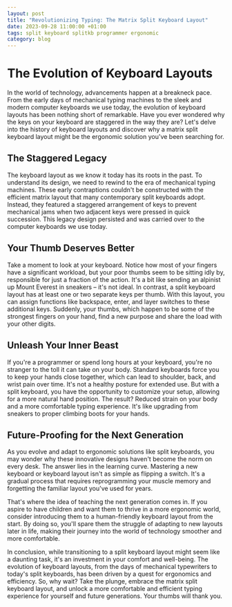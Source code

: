 ```yaml
---
layout: post
title: "Revolutionizing Typing: The Matrix Split Keyboard Layout"
date: 2023-09-28 11:00:00 +01:00
tags: split keyboard splitkb programmer ergonomic
category: blog
---
```


# The Evolution of Keyboard Layouts

In the world of technology, advancements happen at a breakneck pace. From the early days of mechanical typing machines to the sleek and modern computer keyboards we use today, the evolution of keyboard layouts has been nothing short of remarkable. Have you ever wondered why the keys on your keyboard are staggered in the way they are? Let's delve into the history of keyboard layouts and discover why a matrix split keyboard layout might be the ergonomic solution you've been searching for.

## The Staggered Legacy

The keyboard layout as we know it today has its roots in the past. To understand its design, we need to rewind to the era of mechanical typing machines. These early contraptions couldn't be constructed with the efficient matrix layout that many contemporary split keyboards adopt. Instead, they featured a staggered arrangement of keys to prevent mechanical jams when two adjacent keys were pressed in quick succession. This legacy design persisted and was carried over to the computer keyboards we use today.

## Your Thumb Deserves Better

Take a moment to look at your keyboard. Notice how most of your fingers have a significant workload, but your poor thumbs seem to be sitting idly by, responsible for just a fraction of the action. It's a bit like sending an alpinist up Mount Everest in sneakers – it's not ideal. In contrast, a split keyboard layout has at least one or two separate keys per thumb. With this layout, you can assign functions like backspace, enter, and layer switches to these additional keys. Suddenly, your thumbs, which happen to be some of the strongest fingers on your hand, find a new purpose and share the load with your other digits.

## Unleash Your Inner Beast

If you're a programmer or spend long hours at your keyboard, you're no stranger to the toll it can take on your body. Standard keyboards force you to keep your hands close together, which can lead to shoulder, back, and wrist pain over time. It's not a healthy posture for extended use. But with a split keyboard, you have the opportunity to customize your setup, allowing for a more natural hand position. The result? Reduced strain on your body and a more comfortable typing experience. It's like upgrading from sneakers to proper climbing boots for your hands.

## Future-Proofing for the Next Generation

As you evolve and adapt to ergonomic solutions like split keyboards, you may wonder why these innovative designs haven't become the norm on every desk. The answer lies in the learning curve. Mastering a new keyboard or keyboard layout isn't as simple as flipping a switch. It's a gradual process that requires reprogramming your muscle memory and forgetting the familiar layout you've used for years.

That's where the idea of teaching the next generation comes in. If you aspire to have children and want them to thrive in a more ergonomic world, consider introducing them to a human-friendly keyboard layout from the start. By doing so, you'll spare them the struggle of adapting to new layouts later in life, making their journey into the world of technology smoother and more comfortable.

In conclusion, while transitioning to a split keyboard layout might seem like a daunting task, it's an investment in your comfort and well-being. The evolution of keyboard layouts, from the days of mechanical typewriters to today's split keyboards, has been driven by a quest for ergonomics and efficiency. So, why wait? Take the plunge, embrace the matrix split keyboard layout, and unlock a more comfortable and efficient typing experience for yourself and future generations. Your thumbs will thank you.
